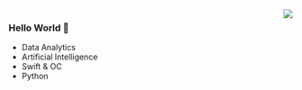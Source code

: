 <img align="right" src="https://github-readme-stats.vercel.app/api/top-langs/?username=ZhangYizhe&layout=compact" />

### Hello World 👋

- Data Analytics
- Artificial Intelligence
- Swift & OC
- Python
